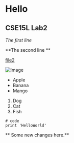 # Hello
## CSE15L Lab2

*The first line*

**The second line **

[file2](https://jasmineyang1120.github.io/cse15l-lab-reports/file2.html)

![Image](https://www.google.com/search?q=ucsd&source=lnms&tbm=isch&sa=X&ved=2ahUKEwiJtdGdsIP3AhXfJkQIHSEUAiEQ_AUoA3oECAIQBQ&biw=1280&bih=577&dpr=1.5#imgrc=xbYsSqFqzKSFMM)

* Apple
* Banana
* Mango
1. Dog
2. Cat
3. Fish

```
# code 
print 'HelloWorld'
```
** Some new changes here.**
